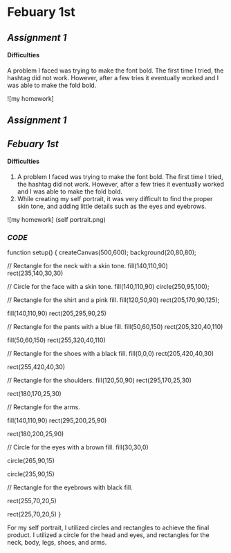 # Febuary 1st

## *Assignment 1* ##


#### Difficulties ####

A problem I faced was trying to make the font bold. The first time I tried, the hashtag did not work. However, after a few tries it eventually worked and I was able to make the fold bold. 

![my homework]
## *Assignment 1* ##

## *Febuary 1st*

#### Difficulties ####

1. A problem I faced was trying to make the font bold. The first time I tried, the hashtag did not work. However, after a few tries it eventually worked and I was able to make the fold bold. 
2. While creating my self portrait, it was very difficult to find the proper skin tone, and adding little details such as the eyes and eyebrows. 

![my homework] (self portrait.png)

### *CODE* ###

function setup() {
 createCanvas(500,600);
  background(20,80,80);
  
  // Rectangle for the neck with a skin tone.
  fill(140,110,90)
  rect(235,140,30,30)
  
  // Circle for the face with a skin tone.
  fill(140,110,90)
  circle(250,95,100);
  
  // Rectangle for the shirt and a pink fill.
  fill(120,50,90)
  rect(205,170,90,125);
  
  fill(140,110,90)
  rect(205,295,90,25)
  
  // Rectangle for the pants with a blue fill.
  fill(50,60,150)
  rect(205,320,40,110)
  
  fill(50,60,150)
  rect(255,320,40,110)
  
  // Rectangle for the shoes with a black fill. 
   fill(0,0,0)
  rect(205,420,40,30)
  
  rect(255,420,40,30)
  
  // Rectangle for the shoulders.
  fill(120,50,90)
  rect(295,170,25,30)
  
  rect(180,170,25,30)
  
  // Rectangle for the arms. 
  
   fill(140,110,90)
  rect(295,200,25,90)
      
  rect(180,200,25,90)
  
  // Circle for the eyes with a brown fill. 
  fill(30,30,0)
  
  circle(265,90,15)
  
  circle(235,90,15)
  
  // Rectangle for the eyebrows with black fill. 
  
  rect(255,70,20,5)
  
   rect(225,70,20,5)
}

For my self portrait, I utilized circles and rectangles to achieve the final product. I utilized a circle for the head and eyes, and rectangles for the neck, body, legs, shoes, and arms. 

